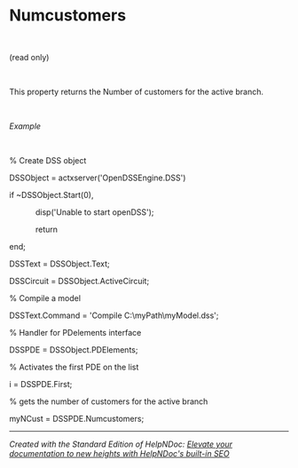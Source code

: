 # Numcustomers

&nbsp;

(read only)

&nbsp;

This property returns the Number of customers for the active branch.

&nbsp;

*Example*

&nbsp;

% Create DSS object

DSSObject = actxserver('OpenDSSEngine.DSS')

if ~DSSObject.Start(0),

&nbsp; &nbsp; &nbsp; &nbsp; &nbsp; &nbsp; disp('Unable to start openDSS');

&nbsp; &nbsp; &nbsp; &nbsp; &nbsp; &nbsp; return

end;

DSSText = DSSObject.Text;

DSSCircuit = DSSObject.ActiveCircuit;

% Compile a model &nbsp; &nbsp;

DSSText.Command = 'Compile C:\\myPath\\myModel.dss';

% Handler for PDelements interface

DSSPDE = DSSObject.PDElements;

% Activates the first PDE on the list

i = DSSPDE.First;

% gets the number of customers for the active branch

myNCust = DSSPDE.Numcustomers;

***
_Created with the Standard Edition of HelpNDoc: [Elevate your documentation to new heights with HelpNDoc's built-in SEO](<https://www.helpndoc.com/feature-tour/produce-html-websites/>)_
